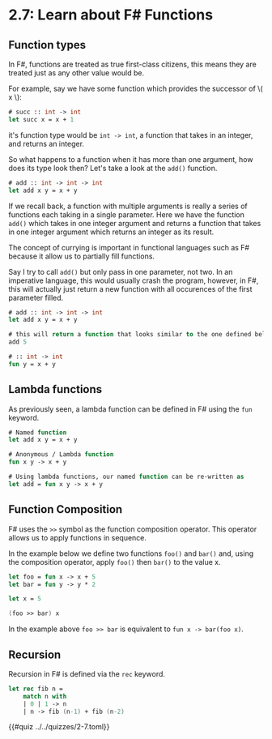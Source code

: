 # 2.7: Learn about F# Functions

## Function types
In F#, functions are treated as true first-class citizens, this means they are treated
just as any other value would be.

For example, say we have some function which provides the successor of \\( x \\):

```fsharp
# succ :: int -> int
let succ x = x + 1
```

it's function type would be `int -> int`, a function that takes in an integer, 
and returns an integer.

So what happens to a function when it has more than one argument, how does its 
type look then? Let's take a look at the `add()` function.

```fsharp
# add :: int -> int -> int
let add x y = x + y
```

If we recall back, a function with multiple arguments is really a series of functions
each taking in a single parameter. Here we have the function `add()` which takes in
one integer argument and returns a function that takes in one integer argument
which returns an integer as its result.

The concept of currying is important in functional languages such as F# because 
it allow us to partially fill functions.

Say I try to call `add()` but only pass in one parameter, not two. In an imperative
language, this would usually crash the program, however, in F#, this will actually
just return a new function with all occurences of the first parameter filled.

```fsharp
# add :: int -> int -> int
let add x y = x + y

# this will return a function that looks similar to the one defined below
add 5

# :: int -> int
fun y = x + y
```

## Lambda functions
As previously seen, a lambda function can be defined in F# using the `fun` keyword.

```fsharp
# Named function
let add x y = x + y

# Anonymous / Lambda function
fun x y -> x + y

# Using lambda functions, our named function can be re-written as
let add = fun x y -> x + y
```

## Function Composition
F# uses the `>>` symbol as the function composition operator. This operator 
allows us to apply functions in sequence. 

In the example below we define two functions `foo()` and `bar()` and, using the 
composition operator, apply `foo()` then `bar()` to the value x.

```fsharp
let foo = fun x -> x + 5
let bar = fun y -> y * 2

let x = 5

(foo >> bar) x
```

In the example above `foo >> bar` is equivalent to `fun x -> bar(foo x)`.

## Recursion
Recursion in F# is defined via the `rec` keyword.

```fsharp
let rec fib n =
    match n with
    | 0 | 1 -> n
    | n -> fib (n-1) + fib (n-2)
```

{{#quiz ../../quizzes/2-7.toml}}
